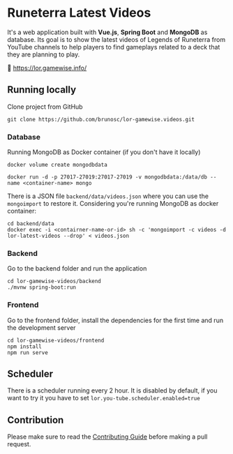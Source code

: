 # Runeterra Latest Videos

It's a web application built with **Vue.js**, **Spring Boot** and **MongoDB** as database.
Its goal is to show the latest videos of Legends of Runeterra from YouTube channels to help players to find gameplays related to a deck that they are planning to play.

:rocket: https://lor.gamewise.info/

## Running locally

Clone project from GitHub 
```
git clone https://github.com/brunosc/lor-gamewise.videos.git
```

### Database

Running MongoDB as Docker container (if you don't have it locally)

```
docker volume create mongodbdata

docker run -d -p 27017-27019:27017-27019 -v mongodbdata:/data/db --name <container-name> mongo
```

There is a JSON file `backend/data/videos.json` where you can use the `mongoimport` to restore it. Considering you're running MongoDB as docker container:

```
cd backend/data
docker exec -i <contairner-name-or-id> sh -c 'mongoimport -c videos -d lor-latest-videos --drop' < videos.json
```

### Backend

Go to the backend folder and run the application

```
cd lor-gamewise-videos/backend
./mvnw spring-boot:run
```

### Frontend

Go to the frontend folder, install the dependencies for the first time and run the development server

```
cd lor-gamewise-videos/frontend
npm install
npm run serve
```

## Scheduler

There is a scheduler running every 2 hour. It is disabled by default, if you want to try it you have to set `lor.you-tube.scheduler.enabled=true` 

## Contribution

Please make sure to read the [Contributing Guide](CONTRIBUTING.md) before making a pull request.
